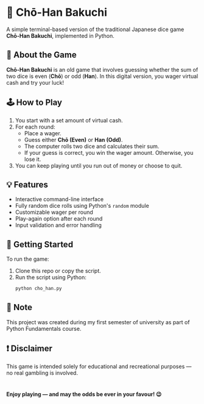 # 🎲 Chō-Han Bakuchi

A simple terminal-based version of the traditional Japanese dice game **Chō-Han Bakuchi**, implemented in Python.

## 📖 About the Game

**Chō-Han Bakuchi** is an old game that involves guessing whether the sum of two dice is even (**Chō**) or odd (**Han**). In this digital version, you wager virtual cash and try your luck!

## 🕹️ How to Play

1. You start with a set amount of virtual cash.
2. For each round:
   - Place a wager.
   - Guess either **Chō (Even)** or **Han (Odd)**.
   - The computer rolls two dice and calculates their sum.
   - If your guess is correct, you win the wager amount. Otherwise, you lose it.
3. You can keep playing until you run out of money or choose to quit.

## 💡 Features

- Interactive command-line interface
- Fully random dice rolls using Python's `random` module
- Customizable wager per round
- Play-again option after each round
- Input validation and error handling

## 🚀 Getting Started

To run the game:

1. Clone this repo or copy the script.
2. Run the script using Python:
   ```bash
   python cho_han.py
   ```

## 📌 Note
This project was created during my first semester of university as part of Python Fundamentals course.

## ❗ Disclaimer
This game is intended solely for educational and recreational purposes — no real gambling is involved.

#
**Enjoy playing — and may the odds be ever in your favour! 😉**
